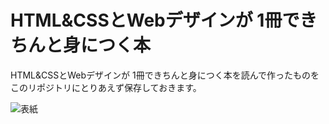 # HTML&CSSとWebデザインが 1冊できちんと身につく本

HTML&CSSとWebデザインが 1冊できちんと身につく本を読んで作ったものを
このリポジトリにとりあえず保存しておきます。

![表紙](http://image.gihyo.co.jp/assets/images/cover/2017/9784774190648.jpg)
